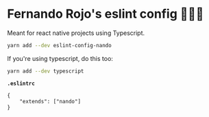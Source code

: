 # Fernando Rojo's eslint config 🏋🏻‍♂️

Meant for react native projects using Typescript.

```sh
yarn add --dev eslint-config-nando
```

If you're using typescript, do this too:

```sh
yarn add --dev typescript
```

**`.eslintrc`**

```
{
	"extends": ["nando"]
}
```
